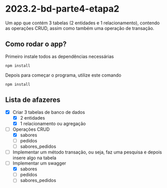 # 2023.2-bd-parte4-etapa2
Um app que contém 3 tabelas (2 entidades e 1 relacionamento), contendo as operações CRUD, assim como também uma operação de transação.

## Como rodar o app?

Primeiro instale todos as dependências necessárias

```
npm install
```

Depois para começar o programa, utilize este comando

```
npm install
```
## Lista de afazeres

- [x] Criar 3 tabelas de banco de dados
    - [x] 2 entidades
    - [x] 1 relacionamento ou agregação
- [ ] Operações CRUD
    - [x] sabores
    - [ ] pedidos
    - [ ] sabores_pedidos
- [ ] Implementar um método transação, ou seja, faz uma pesquisa e depois insere algo na tabela
- [ ] Implementar um swagger
    - [x] sabores
    - [ ] pedidos
    - [ ] sabores_pedidos

